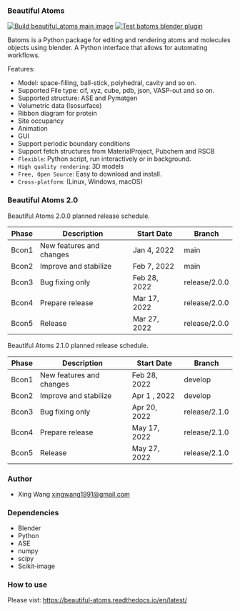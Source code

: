 ### Beautiful Atoms
[![Build beautiful_atoms main image](https://github.com/superstar54/beautiful-atoms/actions/workflows/build_main_image.yml/badge.svg)](https://github.com/superstar54/beautiful-atoms/actions/workflows/build_main_image.yml)
[![Test batoms blender plugin](https://github.com/superstar54/beautiful-atoms/actions/workflows/batoms_plugin_test.yaml/badge.svg)](https://github.com/superstar54/beautiful-atoms/actions/workflows/batoms_plugin_test.yaml)

Batoms is a Python package for editing and rendering atoms and molecules objects using blender. A Python interface that allows for automating workflows.

Features:

* Model: space-filling, ball-stick, polyhedral, cavity and so on.
* Supported File type: cif, xyz, cube, pdb, json, VASP-out and so on.
* Supported structure: ASE and Pymatgen
* Volumetric data (Isosurface)
* Ribbon diagram for protein
* Site occupancy
* Animation
* GUI
* Support periodic boundary conditions
* Support fetch structures from MaterialProject, Pubchem and RSCB
* ``Flexible``: Python script, run interactively or in background.
* ``High quality rendering``:  3D models
* ``Free, Open Source``: Easy to download and install.
* ``Cross-platform``: (Linux, Windows, macOS)


### Beautiful Atoms 2.0

Beautiful Atoms 2.0.0 planned release schedule.

| Phase | Description              | Start Date   | Branch
| ------|--------------------------|--------------|--------|
| Bcon1 | New features and changes | Jan 4, 2022  | main   | 
| Bcon2 | Improve and stabilize    | Feb 7, 2022  | main   |
| Bcon3 | Bug fixing only          | Feb 28, 2022 | release/2.0.0   |
| Bcon4 | Prepare release          | Mar 17, 2022 | release/2.0.0   |
| Bcon5 | Release                  | Mar 27, 2022 | release/2.0.0   |

Beautiful Atoms 2.1.0 planned release schedule.

| Phase | Description              | Start Date   | Branch
| ------|--------------------------|--------------|--------|
| Bcon1 | New features and changes | Feb 28, 2022  | develop   | 
| Bcon2 | Improve and stabilize    | Apr 1 , 2022  | develop   |
| Bcon3 | Bug fixing only          | Apr 20, 2022 | release/2.1.0   |
| Bcon4 | Prepare release          | May 17, 2022 | release/2.1.0   |
| Bcon5 | Release                  | May 27, 2022 | release/2.1.0   |


### Author
* Xing Wang  <xingwang1991@gmail.com>

### Dependencies

* Blender
* Python
* ASE
* numpy
* scipy
* Scikit-image

### How to use

Please vist: https://beautiful-atoms.readthedocs.io/en/latest/
